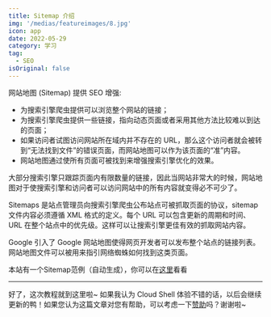 ```yaml
---
title: Sitemap 介绍
img: '/medias/featureimages/8.jpg'
icon: app
date: 2022-05-29
category: 学习
tag:
  - SEO
isOriginal: false
---
```


网站地图 (Sitemap) 提供 SEO 增强:

- 为搜索引擎爬虫提供可以浏览整个网站的链接；
- 为搜索引擎爬虫提供一些链接，指向动态页面或者采用其他方法比较难以到达的页面；
- 如果访问者试图访问网站所在域内并不存在的 URL，那么这个访问者就会被转到“无法找到文件”的错误页面，而网站地图可以作为该页面的“准”内容。
- 网站地图通过使所有页面可被找到来增强搜索引擎优化的效果。

大部分搜索引擎只跟踪页面内有限数量的链接，因此当网站非常大的时候，网站地图对于使搜索引擎和访问者可以访问网站中的所有内容就变得必不可少了。

Sitemaps 是站点管理员向搜索引擎爬虫公布站点可被抓取页面的协议，sitemap 文件内容必须遵循 XML 格式的定义。每个 URL 可以包含更新的周期和时间、URL 在整个站点中的优先级。这样可以让搜索引擎更佳有效的抓取网站内容。

Google 引入了 Google 网站地图使得网页开发者可以发布整个站点的链接列表。网站地图文件可以被用来指引网络蜘蛛如何找到这类页面。


本站有一个Sitemap范例（自动生成），你可以在[这里](/sitemap.xml)看看

---
好了，这次教程就到这里啦~ 如果我认为 Cloud Shell 体验不错的话，以后会继续更新的鸭！如果您认为这篇文章对您有帮助，可以考虑一下[赞助](https://afdian.net/order/create?plan_id=5931b3de017b11eca91752540025c377&product_type=0)吗？谢谢啦~
